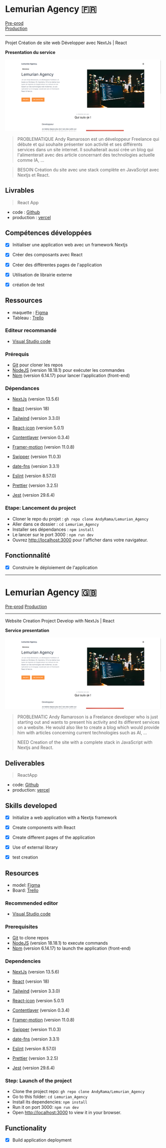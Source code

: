 # Lemurian Agency 🇫🇷

[Pre-prod](https://lemurian-agency.vercel.app/) <br/> 
[Production](https://service.andyramaroson.com/)

------------------------------------------------

Projet Création de site web Développer avec NextJs | React  

**Presentation du service**

<kbd>![Presentation du service](./lemurian.png)</kbd>

> PROBLEMATIQUE
Andy Ramaroson est un développeur Freelance qui débute et qui souhaite présenter son activité et ses différents services dans un site internet. Il souhaiterait aussi crée un blog qui l'alimenterait avec des article concernant des technologies actuelle comme IA, ...

> BESOIN
Création du site avec une stack complète en JavaScript avec Nextjs et React.

## Livrables

> React App
- code           : [Github](https://github.com/AndyRama/Lemurian_Agency)
- production     : [vercel](https://service.andyramaroson.com/)

## Compétences développées

- [x] Initialiser une application web avec un framework Nextjs
- [x] Créer des composants avec React 
- [x] Créer des différentes pages de l'application 
- [x] Utilisation de librairie externe 
- [x] création de test 


## Ressources

- maquette       : [Figma](https://www.figma.com/file/9VjWT92jDvr5zQaWRCk7Og/)
- Tableau        : [Trello](https://trello.com/b/jvjMUXfr/lemurian-agency)


### Editeur recommandé

* [Visual Studio code](https://code.visualstudio.com/)

### Prérequis

* [Git](https://git-scm.com/) pour cloner les repos
* [NodeJS](https://nodejs.org/fr/) (version 18.18.1) pour exécuter les commandes
* [Npm](https://www.npmjs.com/) (version 6.14.17) pour lancer l'application (front-end)

### Dépendances

* [NextJs](https://nextjs.org/) (version 13.5.6)
* [React](https://legacy.reactjs.org/) (version 18)

* [Tailwind](https://www.npmjs.com/package/prop-types) (version 3.3.0)

* [React-icon](https://www.npmjs.com/package/react-icons) (version 5.0.1)
* [Contentlayer](https://www.npmjs.com/package/contentlayer) (version 0.3.4)
* [Framer-motion](https://www.npmjs.com/package/framer-motion) (version 11.0.8)
* [Swipper](https://www.npmjs.com/package/swiper/v/11.0.3) (version 11.0.3)
* [date-fns](https://www.npmjs.com/package/date-fns) (version 3.3.1)

* [Eslint](https://www.npmjs.com/package/eslint) (version 8.57.0)
* [Prettier](https://www.npmjs.com/package/prettier) (version 3.2.5)

* [Jest](https://www.npmjs.com/package/jest/v/29.6.4) (version 29.6.4)

### Etape: Lancement du project

- Cloner le repo du projet : `gh repo clone AndyRama/Lemurian_Agency`
- Aller dans ce dossier : `cd Lemurian_Agency `
- Installer ses dépendances : `npm install`
- Le lancer sur le port 3000 : `npm run dev`
- Ouvrez [http://localhost:3000](http://localhost:3000) pour l'afficher dans votre navigateur.

## Fonctionnalité

- [x] Construire le déploiement de l'application

---------------------------

 # Lemurian Agency 🇬🇧

[Pre-prod](https://lemurian-agency.vercel.app/)
[Production](https://service.andyramaroson.com/)

------------------------------------------------

Website Creation Project Develop with NextJs | React

**Service presentation**

<kbd>![Service overview](./lemurian.png)</kbd>

> PROBLEMATIC
Andy Ramaroson is a Freelance developer who is just starting out and wants to present his activity and its different services on a website. He would also like to create a blog which would provide him with articles concerning current technologies such as AI, ...

> NEED
Creation of the site with a complete stack in JavaScript with Nextjs and React.

## Deliverables

> ReactApp
- code: [Github](https://github.com/AndyRama/Lemurian_Agency)
- production: [vercel](https://service.andyramaroson.com/)

## Skills developed

- [x] Initialize a web application with a Nextjs framework
- [x] Create components with React
- [x] Create different pages of the application
- [x] Use of external library
- [x] test creation


## Resources

- model: [Figma](https://www.figma.com/file/9VjWT92jDvr5zQaWRCk7Og/)
- Board: [Trello](https://trello.com/b/jvjMUXfr/lemurian-agency)


### Recommended editor

* [Visual Studio code](https://code.visualstudio.com/)

### Prerequisites

* [Git](https://git-scm.com/) to clone repos
* [NodeJS](https://nodejs.org/fr/) (version 18.18.1) to execute commands
* [Npm](https://www.npmjs.com/) (version 6.14.17) to launch the application (front-end)

### Dependencies

* [NextJs](https://nextjs.org/) (version 13.5.6)
* [React](https://legacy.reactjs.org/) (version 18)

* [Tailwind](https://www.npmjs.com/package/prop-types) (version 3.3.0)

* [React-icon](https://www.npmjs.com/package/react-icons) (version 5.0.1)
* [Contentlayer](https://www.npmjs.com/package/contentlayer) (version 0.3.4)
* [Framer-motion](https://www.npmjs.com/package/framer-motion) (version 11.0.8)
* [Swipper](https://www.npmjs.com/package/swiper/v/11.0.3) (version 11.0.3)
* [date-fns](https://www.npmjs.com/package/date-fns) (version 3.3.1)

* [Eslint](https://www.npmjs.com/package/eslint) (version 8.57.0)
* [Prettier](https://www.npmjs.com/package/prettier) (version 3.2.5)

* [Jest](https://www.npmjs.com/package/jest/v/29.6.4) (version 29.6.4)

### Step: Launch of the project

- Clone the project repo: `gh repo clone AndyRama/Lemurian_Agency`
- Go to this folder: `cd Lemurian_Agency`
- Install its dependencies: `npm install`
- Run it on port 3000: `npm run dev`
- Open [http://localhost:3000](http://localhost:3000) to view it in your browser.

## Functionality

- [x] Build application deployment
